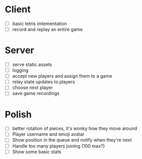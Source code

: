# Client
- [ ] basic tetris imlementation
- [ ] record and replay an entire game

# Server
- [ ] serve static assets
- [ ] logging
- [ ] accept new players and assign them to a game
- [ ] relay state updates to players
- [ ] choose next player
- [ ] save game recordings

# Polish
- [ ] better rotation of pieces, it's wonky how they move around
- [ ] Player username and emoji avatar
- [ ] Show position in the queue and notify when they're next
- [ ] Handle too many players joining (100 max?)
- [ ] Show some basic stats
